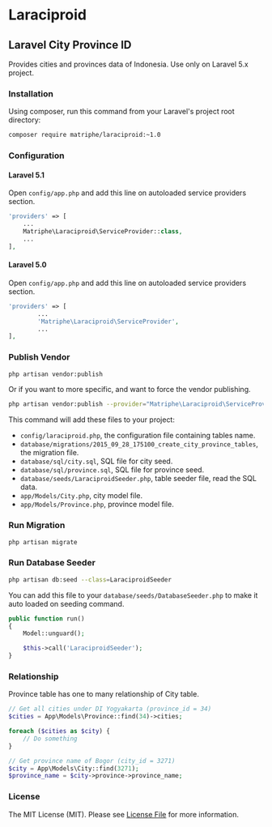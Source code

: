 # Laraciproid
## Laravel City Province ID

Provides cities and provinces data of Indonesia. Use only on Laravel 5.x project.

### Installation

Using composer, run this command from your Laravel's project root directory:

```bash
composer require matriphe/laraciproid:~1.0
```

### Configuration

#### Laravel 5.1

Open `config/app.php` and add this line on autoloaded service providers section.

```php
'providers' => [
	...
	Matriphe\Laraciproid\ServiceProvider::class,
	...
],
```

#### Laravel 5.0

Open `config/app.php` and add this line on autoloaded service providers section.

```php
'providers' => [
        ...
        'Matriphe\Laraciproid\ServiceProvider',
        ...
],
```

### Publish Vendor

```bash
php artisan vendor:publish
```

Or if you want to more specific, and want to force the vendor publishing.

```bash
php artisan vendor:publish --provider="Matriphe\Laraciproid\ServiceProvider" --force
```

This command will add these files to your project:

 * `config/laraciproid.php`, the configuration file containing tables name.
 * `database/migrations/2015_09_28_175100_create_city_province_tables`, the migration file.
 * `database/sql/city.sql`, SQL file for city seed.
 * `database/sql/province.sql`, SQL file for province seed.
 * `database/seeds/LaraciproidSeeder.php`, table seeder file, read the SQL data.
 * `app/Models/City.php`, city model file.
 * `app/Models/Province.php`, province model file.
 
### Run Migration

```bash
php artisan migrate
```

### Run Database Seeder

```bash
php artisan db:seed --class=LaraciproidSeeder
```
You can add this file to your `database/seeds/DatabaseSeeder.php` to make it auto loaded on seeding command.

```php
public function run()
{
    Model::unguard();

    $this->call('LaraciproidSeeder');
}
```

### Relationship

Province table has one to many relationship of City table.

```php
// Get all cities under DI Yogyakarta (province_id = 34)
$cities = App\Models\Province::find(34)->cities;

foreach ($cities as $city) {
    // Do something
}

// Get province name of Bogor (city_id = 3271)
$city = App\Models\City::find(3271);
$province_name = $city->province->province_name;
```


### License

The MIT License (MIT). Please see [License File](LICENSE.md) for more information.
